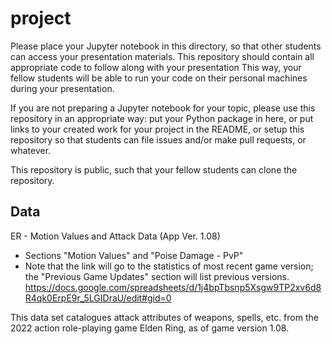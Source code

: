 # project

Please place your Jupyter notebook in this directory, so that other students can
access your presentation materials.  This repository should contain all
appropriate code to follow along with your presentation This way, your fellow
students will be able to run your code on their personal machines during your
presentation.

If you are not preparing a Jupyter notebook for your topic, please use this
repository in an appropriate way: put your Python package in here, or put links
to your created work for your project in the README, or setup this repository so
that students can file issues and/or make pull requests, or whatever.

This repository is public, such that your fellow students can clone the
repository.

## Data

ER - Motion Values and Attack Data (App Ver. 1.08)
 - Sections "Motion Values" and "Poise Damage - PvP"
 - Note that the link will go to the statistics of most recent game version; the "Previous Game Updates" section will list previous versions.
https://docs.google.com/spreadsheets/d/1j4bpTbsnp5Xsgw9TP2xv6d8R4qk0ErpE9r_5LGIDraU/edit#gid=0

This data set catalogues attack attributes of weapons, spells, etc. from the 2022 action role-playing game Elden Ring, as of game version 1.08.